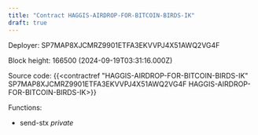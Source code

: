 ```yaml
---
title: "Contract HAGGIS-AIRDROP-FOR-BITCOIN-BIRDS-IK"
draft: true
---
```

Deployer: SP7MAP8XJCMRZ9901ETFA3EKVVPJ4X51AWQ2VG4F


 



Block height: 166500 (2024-09-19T03:31:16.000Z)

Source code: {{<contractref "HAGGIS-AIRDROP-FOR-BITCOIN-BIRDS-IK" SP7MAP8XJCMRZ9901ETFA3EKVVPJ4X51AWQ2VG4F HAGGIS-AIRDROP-FOR-BITCOIN-BIRDS-IK>}}

Functions:

* send-stx _private_
